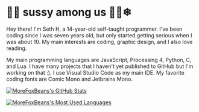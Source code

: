 # 👋🏼 sussy among us 🥶🥶❄

Hey there! I'm Seth H, a 14-year-old self-taught programmer. I've been coding since I was seven years old, but only started getting serious when I was about 10. My main interests are coding, graphic design, and I also love reading.

My main programming languages are JavaScript, Processing 4, Python, C, and Lua. I have many projects that I haven't yet published to GitHub but I'm working on that :). I use Visual Studio Code as my main IDE. My favorite coding fonts are Comic Mono and Jetbrains Mono.

<a href="https://github.com/MoreFoxBeans"><img align="center" src="https://github-readme-stats.vercel.app/api?username=morefoxbeans&show_icons=true&theme=github_dark&border_color=30363D&border_radius=6" alt="MoreFoxBeans's GitHub Stats" /></a>

<a href="https://github.com/MoreFoxBeans"><img align="center" src="https://github-readme-stats.vercel.app/api/top-langs?username=morefoxbeans&layout=compact&theme=github_dark&border_color=30363D&border_radius=6" alt="MoreFoxBeans's Most Used Languages" /></a>

